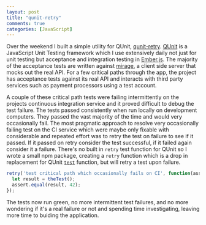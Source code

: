 ```yaml
---
layout: post
title: "qunit-retry"
comments: true
categories: [JavaScript]
---
```


Over the weekend I built a simple utility for QUnit, [qunit-retry](https://github.com/mrloop/QUnit-retry). [QUnit](https://qunitjs.com/) is a JavaScript Unit Testing framework which I use extensively daily not just for unit testing but acceptance and integration testing in [Ember.js](https://emberjs.com/). The majority of the acceptance tests are written against [mirage](http://www.ember-cli-mirage.com/), a client side server that mocks out the real API. For a few critical paths through the app, the project has acceptance tests against its real API and interacts with third party services such as payment processors using a test account.

A couple of these critical path tests were failing intermittently on the projects continuous integration service and it proved difficult to debug the test failure. The tests passed consistently when run locally on development computers. They passed the vast majority of the time and would very occasionally fail. The most pragmatic approach to resolve very occasionally failing test on the CI service which were maybe only fixable with considerable and repeated effort was to retry the test on failure to see if it passed. If it passed on retry consider the test successful, if it failed again consider it a failure. There's no built in `retry` test function for QUnit so I wrote a small npm package, creating a `retry` function which is a drop in replacement for QUnit [`test`](https://api.QUnitjs.com/QUnit/test) function, but will retry a test upon failure.

```js
retry('test critical path which occasionally fails on CI', function(assert) {
  let result = theTest();
  assert.equal(result, 42);
});
```

The tests now run green, no more intermittent test failures, and no more wondering if it's a real failure or not and spending time investigating, leaving more time to buiding the application.
